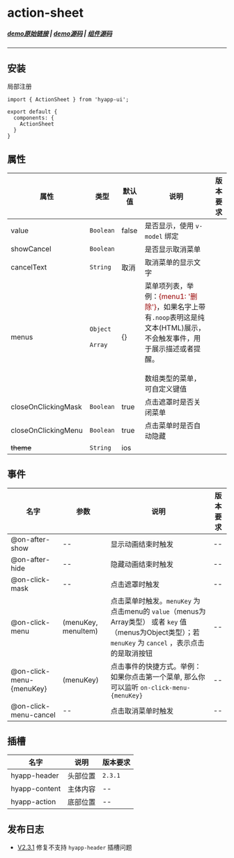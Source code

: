 # action-sheet

##### [demo原始链接](http://172.17.16.112:8888/examples/#/action-sheet) | [demo源码](http://172.16.0.245:2345/Finance_H5/H5_hyapp-ui/blob/develop/examples/routers/actionSheet.vue) | [组件源码](http://172.16.0.245:2345/Finance_H5/H5_hyapp-ui/tree/develop/src/packages/action-sheet)
---

## 安装
局部注册
```js{4}
import { ActionSheet } from 'hyapp-ui';

export default {
  components: {
    ActionSheet
  }
}
```

## 属性

| 属性 | 类型 | 默认值 | 说明 | 版本要求 |
| --- | --- | --- | --- | --- |
| value | `Boolean` | false | 是否显示，使用 `v-model` 绑定 | |
| showCancel | `Boolean` |  | 是否显示取消菜单 | |
| cancelText | `String` | 取消 | 取消菜单的显示文字 | |
| menus | `Object`<br><br>`Array` | {} | 菜单项列表，举例：<span style="color: #900">{menu1: '删除'}</span>，如果名字上带有`.noop`表明这是纯文本(HTML)展示，不会触发事件，用于展示描述或者提醒。<br><br>数组类型的菜单，可自定义键值 | |
| closeOnClickingMask | `Boolean` | true | 点击遮罩时是否关闭菜单 |  |
| closeOnClickingMenu | `Boolean` | true | 点击菜单时是否自动隐藏 |  |
| ~~theme~~ | `String` | ios |  | |

## 事件

| 名字 | 参数 | 说明 | 版本要求 |
| --- | --- | --- | --- |
| @on-after-show | -- | 显示动画结束时触发 | -- |
| @on-after-hide | -- | 隐藏动画结束时触发 | -- |
| @on-click-mask | -- | 点击遮罩时触发 | -- |
| @on-click-menu | (menuKey, menuItem) | 点击菜单时触发。`menuKey` 为点击menu的 `value`（menus为Array类型） 或者 `key` 值（menus为Object类型）；若`menuKey` 为  `cancel` ，表示点击的是取消按钮 | -- |
| @on-click-menu-{menuKey} | (menuKey) | 点击事件的快捷方式。举例：如果你点击第一个菜单, 那么你可以监听 `on-click-menu-{menuKey}` | -- |
| @on-click-menu-cancel | -- | 点击取消菜单时触发 | -- |

## 插槽

| 名字 | 说明 | 版本要求 |
| --- | --- | --- |
| hyapp-header | 头部位置 | `2.3.1` |
| hyapp-content | 主体内容 | -- |
| hyapp-action | 底部位置 | -- |

## 发布日志
* [V2.3.1](/baseComponents/base/_changelog.html#v2-3-1) 修复不支持 `hyapp-header` 插槽问题
